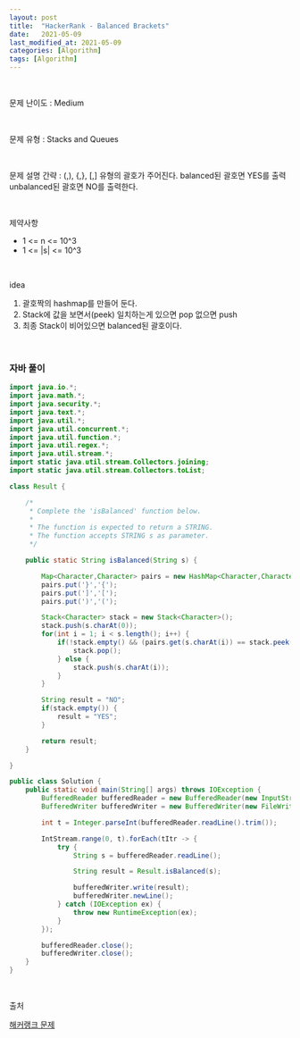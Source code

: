 ```yaml
---
layout: post
title:  "HackerRank - Balanced Brackets"
date:   2021-05-09
last_modified_at: 2021-05-09
categories: [Algorithm]
tags: [Algorithm]
---
```


<br/>

문제 난이도 : Medium

<br/>

문제 유형 : Stacks and Queues

<br/>

문제 설명 간략 : (,), {,}, [,] 유형의 괄호가 주어진다. balanced된 괄호면 YES를 출력 unbalanced된 괄호면 NO를 출력한다.

<br/>

제약사항

- 1 <= n <= 10^3
- 1 <= |s| <= 10^3

<br/>

idea 

1. 괄호짝의 hashmap를 만들어 둔다.
2. Stack에 값을 보면서(peek) 일치하는게 있으면 pop 없으면 push
3. 최종 Stack이 비어있으면 balanced된 괄호이다.

<br/>

### 자바 풀이

```java
import java.io.*;
import java.math.*;
import java.security.*;
import java.text.*;
import java.util.*;
import java.util.concurrent.*;
import java.util.function.*;
import java.util.regex.*;
import java.util.stream.*;
import static java.util.stream.Collectors.joining;
import static java.util.stream.Collectors.toList;

class Result {

    /*
     * Complete the 'isBalanced' function below.
     *
     * The function is expected to return a STRING.
     * The function accepts STRING s as parameter.
     */

    public static String isBalanced(String s) {

        Map<Character,Character> pairs = new HashMap<Character,Character>();
        pairs.put('}','{');
        pairs.put(']','[');
        pairs.put(')','(');

        Stack<Character> stack = new Stack<Character>();
        stack.push(s.charAt(0));
        for(int i = 1; i < s.length(); i++) {
            if(!stack.empty() && (pairs.get(s.charAt(i)) == stack.peek())) {
                stack.pop();
            } else {
                stack.push(s.charAt(i));
            }
        }

        String result = "NO";
        if(stack.empty()) {
            result = "YES";
        }

        return result;
    }

}

public class Solution {
    public static void main(String[] args) throws IOException {
        BufferedReader bufferedReader = new BufferedReader(new InputStreamReader(System.in));
        BufferedWriter bufferedWriter = new BufferedWriter(new FileWriter(System.getenv("OUTPUT_PATH")));

        int t = Integer.parseInt(bufferedReader.readLine().trim());

        IntStream.range(0, t).forEach(tItr -> {
            try {
                String s = bufferedReader.readLine();

                String result = Result.isBalanced(s);

                bufferedWriter.write(result);
                bufferedWriter.newLine();
            } catch (IOException ex) {
                throw new RuntimeException(ex);
            }
        });

        bufferedReader.close();
        bufferedWriter.close();
    }
}

```

<br/>

출처

[해커랭크 문제](https://www.hackerrank.com/challenges/angry-children/problem)